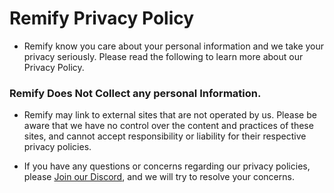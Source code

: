 # Remify Privacy Policy

* Remify know you care about your personal information and we take your privacy seriously. Please read the following to learn more about our Privacy Policy.

### Remify Does Not Collect any personal Information.

* Remify may link to external sites that are not operated by us. Please be aware that we have no control over the content and practices of these sites, and cannot accept responsibility or liability for their respective privacy policies.

* If you have any questions or concerns regarding our privacy policies, please [Join our Discord](https://discord.gg/Nzycq8ZyRM), and we will try to resolve your concerns.
